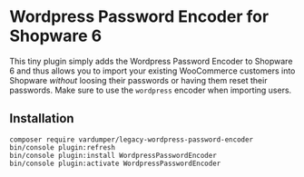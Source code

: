 # Wordpress Password Encoder for Shopware 6
This tiny plugin simply adds the Wordpress Password Encoder to Shopware 6 and thus allows you to import your existing WooCommerce customers into Shopware _without_ loosing their passwords or having them reset their passwords. Make sure to use the `wordpress` encoder when importing users.

## Installation
```
composer require vardumper/legacy-wordpress-password-encoder
bin/console plugin:refresh
bin/console plugin:install WordpressPasswordEncoder
bin/console plugin:activate WordpressPasswordEncoder
```
